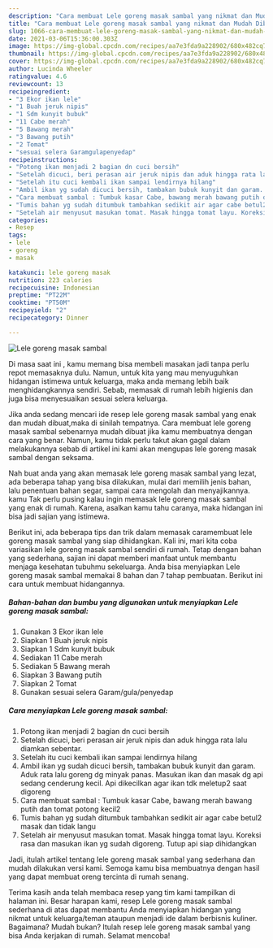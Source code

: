 ```yaml
---
description: "Cara membuat Lele goreng masak sambal yang nikmat dan Mudah Dibuat"
title: "Cara membuat Lele goreng masak sambal yang nikmat dan Mudah Dibuat"
slug: 1066-cara-membuat-lele-goreng-masak-sambal-yang-nikmat-dan-mudah-dibuat
date: 2021-03-06T15:36:00.303Z
image: https://img-global.cpcdn.com/recipes/aa7e3fda9a228902/680x482cq70/lele-goreng-masak-sambal-foto-resep-utama.jpg
thumbnail: https://img-global.cpcdn.com/recipes/aa7e3fda9a228902/680x482cq70/lele-goreng-masak-sambal-foto-resep-utama.jpg
cover: https://img-global.cpcdn.com/recipes/aa7e3fda9a228902/680x482cq70/lele-goreng-masak-sambal-foto-resep-utama.jpg
author: Lucinda Wheeler
ratingvalue: 4.6
reviewcount: 13
recipeingredient:
- "3 Ekor ikan lele"
- "1 Buah jeruk nipis"
- "1 Sdm kunyit bubuk"
- "11 Cabe merah"
- "5 Bawang merah"
- "3 Bawang putih"
- "2 Tomat"
- "sesuai selera Garamgulapenyedap"
recipeinstructions:
- "Potong ikan menjadi 2 bagian dn cuci bersih"
- "Setelah dicuci, beri perasan air jeruk nipis dan aduk hingga rata lalu diamkan sebentar."
- "Setelah itu cuci kembali ikan sampai lendirnya hilang"
- "Ambil ikan yg sudah dicuci bersih, tambakan bubuk kunyit dan garam. Aduk rata lalu goreng dg minyak panas. Masukan ikan dan masak dg api sedang cenderung kecil. Api dikecilkan agar ikan tdk meletup2 saat digoreng"
- "Cara membuat sambal : Tumbuk kasar Cabe, bawang merah bawang putih dan tomat potong kecil2"
- "Tumis bahan yg sudah ditumbuk tambahkan sedikit air agar cabe betul2 masak dan tidak langu"
- "Setelah air menyusut masukan tomat. Masak hingga tomat layu. Koreksi rasa dan masukan ikan yg sudah digoreng. Tutup api siap dihidangkan"
categories:
- Resep
tags:
- lele
- goreng
- masak

katakunci: lele goreng masak 
nutrition: 223 calories
recipecuisine: Indonesian
preptime: "PT22M"
cooktime: "PT50M"
recipeyield: "2"
recipecategory: Dinner

---
```



![Lele goreng masak sambal](https://img-global.cpcdn.com/recipes/aa7e3fda9a228902/680x482cq70/lele-goreng-masak-sambal-foto-resep-utama.jpg)

Di masa  saat ini , kamu memang bisa membeli masakan jadi tanpa perlu repot memasaknya dulu. Namun, untuk kita yang mau menyuguhkan hidangan istimewa untuk keluarga, maka anda memang lebih baik menghidangkannya sendiri. Sebab, memasak di rumah lebih higienis dan juga bisa menyesuaikan sesuai selera keluarga.

Jika anda sedang mencari ide resep lele goreng masak sambal yang enak dan mudah dibuat,maka di sinilah tempatnya. Cara membuat lele goreng masak sambal  sebenarnya mudah dibuat jika kamu membuatnya dengan cara yang benar. Namun, kamu tidak perlu takut akan gagal dalam melakukannya 
sebab di artikel ini kami akan mengupas lele goreng masak sambal dengan seksama.  



Nah buat anda yang akan memasak lele goreng masak sambal yang lezat, ada beberapa tahap yang bisa dilakukan, mulai dari memilih jenis bahan, lalu penentuan bahan segar, sampai cara mengolah dan menyajikannya. kamu Tak perlu pusing kalau ingin memasak lele goreng masak sambal yang enak di rumah. Karena, asalkan kamu  tahu caranya, maka hidangan ini bisa jadi sajian yang istimewa.

Berikut ini, ada beberapa tips dan trik dalam memasak caramembuat lele goreng masak sambal yang siap dihidangkan. Kali ini, mari kita coba variasikan lele goreng masak sambal sendiri di rumah. Tetap dengan bahan yang sederhana, sajian ini dapat memberi manfaat untuk membantu menjaga kesehatan tubuhmu sekeluarga. Anda bisa menyiapkan Lele goreng masak sambal memakai 8 bahan dan 7 tahap pembuatan. Berikut ini cara untuk membuat hidangannya.

<!--inarticleads1-->

##### Bahan-bahan dan bumbu yang digunakan untuk menyiapkan Lele goreng masak sambal:

1. Gunakan 3 Ekor ikan lele
1. Siapkan 1 Buah jeruk nipis
1. Siapkan 1 Sdm kunyit bubuk
1. Sediakan 11 Cabe merah
1. Sediakan 5 Bawang merah
1. Siapkan 3 Bawang putih
1. Siapkan 2 Tomat
1. Gunakan sesuai selera Garam/gula/penyedap




<!--inarticleads2-->

##### Cara menyiapkan Lele goreng masak sambal:

1. Potong ikan menjadi 2 bagian dn cuci bersih
1. Setelah dicuci, beri perasan air jeruk nipis dan aduk hingga rata lalu diamkan sebentar.
1. Setelah itu cuci kembali ikan sampai lendirnya hilang
1. Ambil ikan yg sudah dicuci bersih, tambakan bubuk kunyit dan garam. Aduk rata lalu goreng dg minyak panas. Masukan ikan dan masak dg api sedang cenderung kecil. Api dikecilkan agar ikan tdk meletup2 saat digoreng
1. Cara membuat sambal : Tumbuk kasar Cabe, bawang merah bawang putih dan tomat potong kecil2
1. Tumis bahan yg sudah ditumbuk tambahkan sedikit air agar cabe betul2 masak dan tidak langu
1. Setelah air menyusut masukan tomat. Masak hingga tomat layu. Koreksi rasa dan masukan ikan yg sudah digoreng. Tutup api siap dihidangkan




Jadi, itulah artikel tentang  lele goreng masak sambal  yang sederhana dan mudah dilakukan versi kami. Semoga kamu bisa membuatnya dengan hasil yang dapat membuat oreng tercinta di rumah senang. 

Terima kasih anda telah membaca resep yang tim kami tampilkan di halaman ini. Besar harapan kami, resep  Lele goreng masak sambal sederhana di atas dapat membantu Anda menyiapkan hidangan yang nikmat untuk keluarga/teman ataupun menjadi ide dalam berbisnis kuliner. Bagaimana? Mudah bukan? Itulah resep lele goreng masak sambal yang bisa Anda kerjakan di rumah. Selamat mencoba!


